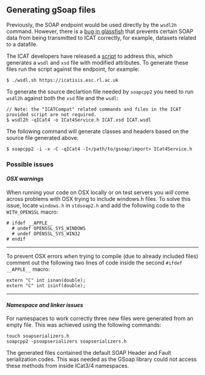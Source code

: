 ## Generating gSoap files

Previously, the SOAP endpoint would be used directly by the `wsdl2h` command. However, there is a [bug in glassfish](https://groups.google.com/forum/#!searchin/icatgroup/wsdl/icatgroup/Una77-JHVWY/OwoM59B-_R4J) that prevents certain SOAP data from being transmitted to ICAT correctly, for example, datasets related to a datafile.

The ICAT developers have released a [script](https://code.google.com/p/icatproject/source/browse/icat/trunk/client/wsdl.sh?r=2377) to address this, which generates a `wsdl` and `xsd` file with modified attributes. To generate these files run the script against the endpoint, for example:

    $ ./wsdl.sh https://icatisis.esc.rl.ac.uk

To generate the source declartion file needed by `soapcpp2` you need to run `wsdl2h` against both the `xsd` file and the `wsdl`:

    // Note: the "ICATCompat" related commands and files in the ICAT provided script are not required.
    $ wsdl2h -qICat4 -o ICat4Service.h ICAT.xsd ICAT.wsdl

The following command will generate classes and headers based on the source file generated above:

    $ soapcpp2 -i -x -C -qICat4 -I</path/to/gsoap/import> ICat4Service.h
    
### Possible issues
#### *OSX warnings*

When running your code on OSX locally or on test servers you *will* come across problems with OSX trying to include windows.h files. To solve this issue, locate `windows.h` in `stdsoap2.h` and add the following code to the `WITH_OPENSSL` macro:

    # ifdef __APPLE__
      # undef OPENSSL_SYS_WINDOWS
      # undef OPENSSL_SYS_WIN32
    # endif

---------------------------------------

To prevent OSX errors when trying to compile (due to already included files) comment out the following two lines of code inside the second `#ifdef __APPLE__` macro: 

    extern "C" int isnan(double);
    extern "C" int isinf(double);

---------------------------------------
#### *Namespace and linker issues*

For namespaces to work correctly three new files were generated from an empty file. This was achieved using the following commands:

    touch soapserializers.h
    soapcpp2 -psoapserializers soapserializers.h
    
The generated files contained the default SOAP Header and Fault serialization codes. This was needed as the GSoap library could not access these methods from inside ICat3/4 namespaces.
